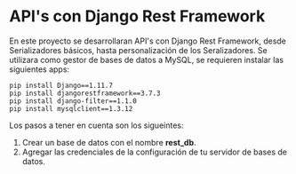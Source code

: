 # API's con Django Rest Framework

En este proyecto se desarrollaran API's con Django Rest Framework, desde Serializadores básicos,
hasta personalización de los Seralizadores. Se utilizara como gestor de bases de datos a MySQL,
se requieren instalar las siguientes apps:

```
pip install Django==1.11.7
pip install djangorestframework==3.7.3
pip install django-filter==1.1.0
pip install mysqlclient==1.3.12
```

Los pasos a tener en cuenta son los sigueintes:
1. Crear un base de datos con el nombre **rest_db**.
2. Agregar las credenciales de la configuración de tu servidor de bases de datos.